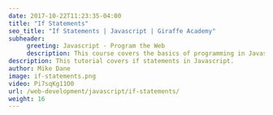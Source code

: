 ```yaml
---
date: 2017-10-22T11:23:35-04:00
title: "If Statements"
seo_title: "If Statements | Javascript | Giraffe Academy"
subheader:
     greeting: Javascript - Program the Web
     description: This course covers the basics of programming in Javascript. Work your way through the videos and we'll teach you everything you need to know to make your website more responsive!
description: This tutorial covers if statements in Javascript.
author: Mike Dane
image: if-statements.png
video: Pi7sqKg11O0
url: /web-development/javascript/if-statements/
weight: 16
---
```


